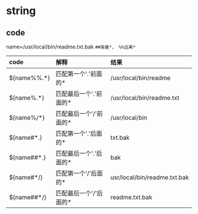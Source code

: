 # string

## code

name=/usr/local/bin/readme.txt.bak
`##挨着*， %%远离*`

| code         | 解释 | 结果                           |
|:-------------|:---- |:-----------------------------|
| ${name%%.\*} |  匹配第一个'.'前面的\*   | /usr/local/bin/readme        |
| ${name%.\*}  | 匹配最后一个'.'前面的\*  | /usr/local/bin/readme.txt    |
| ${name%/\*}  | 匹配最后一个'/'前面的\*  | /usr/local/bin               |
| ${name#\*.}  | 匹配第一个'.'后面的\*    | txt.bak                      |
| ${name##\*.} | 匹配最后一个'.'后面的\*  | bak                          |
| ${name#\*/}  | 匹配第一个'/'后面的\*    | usr/local/bin/readme.txt.bak |
| ${name##\*/} | 匹配最后一个'/'后面的\*  | readme.txt.bak               |
